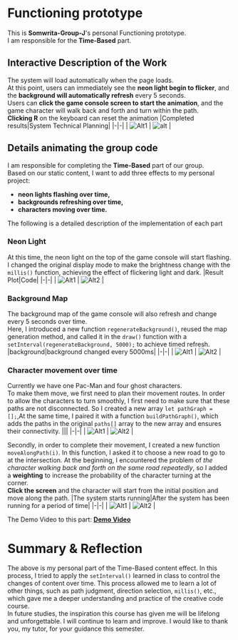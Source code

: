 # Functioning prototype
This is **Somwrita-Group-J**'s personal Functioning prototype.  
I am responsible for the **Time-Based** part.
## Interactive Description of the Work
The system will load automatically when the page loads.  
At this point, users can immediately see the **neon light begin to flicker**, and the **background will automatically refresh** every 5 seconds.  
Users can **click the game console screen to start the animation**, and the game character will walk back and forth and turn within the path.  
**Clicking R** on the keyboard can reset the animation
|Completed results|System Technical Planning|
|-|-|
| ![Alt1](assets/overall.png) | ![alt](assets/planing.png) |  



## Details animating the group code
I am responsible for completing the **Time-Based** part of our group.   
Based on our static content, I want to add three effects to my personal project:
- **neon lights flashing over time,**
- **backgrounds refreshing over time,**
- **characters moving over time.**  

The following is a detailed description of the implementation of each part
### Neon Light
At this time, the neon light on the top of the game console will start flashing.  
I changed the original display mode to make the brightness change with the `millis()` function, achieving the effect of flickering light and dark.
|Result Plot|Code|
|-|-|
| ![Alt1](assets/neonLight.png) | ![Alt2](assets/drawScreen.png) |

### Background Map
The background map of the game console will also refresh and change every 5 seconds over time.  
Here, I introduced a new function `regenerateBackground()`, reused the map generation method, and called it in the `draw()` function with a `setInterval(regenerateBackground, 5000);` to achieve timed refresh.
|background|background changed every 5000ms|
|-|-|
| ![Alt1](assets/background1.png) | ![Alt2](assets/background2.png) |

### Character movement over time
Currently we have one Pac-Man and four ghost characters.  
To make them move, we first need to plan their movement routes. In order to allow the characters to turn smoothly, I first need to make sure that these paths are not disconnected. So I created a new array `let pathGraph = [];`,At the same time, I paired it with a function `buildPathGraph()`, which adds the paths in the original `paths[]` array to the new array and ensures their connectivity.
|||
|-|-|
| ![Alt1](assets/buildPathGraph.png) | ![Alt2](assets/buildPathGraph2.png) |

Secondly, in order to complete their movement, I created a new function `moveAlongPath(i)`. In this function, I asked it to choose a new road to go to at the intersection. At the beginning, I encountered the problem of *the character walking back and forth on the same road repeatedly*, so I added a **weighting** to increase the probability of the character turning at the corner.  
**Click the screen** and the character will start from the initial position and move along the path.
|The system starts running|After the system has been running for a period of time|
|-|-|
| ![Alt1](assets/moving1.png) | ![Alt2](assets/moving2.png) |

The Demo Video to this part:  [**Demo Video**](https://drive.google.com/file/d/1e-sKPwf5ghgLe0ypa5gi7JAMGtYhZVOr/view?usp=drive_link)

# Summary & Reflection
The above is my personal part of the Time-Based content effect. In this process, I tried to apply the `setInterval()` learned in class to control the changes of content over time. This process allowed me to learn a lot of other things, such as path judgment, direction selection, `millis()`, etc., which gave me a deeper understanding and practice of the creative code course.  
In future studies, the inspiration this course has given me will be lifelong and unforgettable. I will continue to learn and improve. I would like to thank you, my tutor, for your guidance this semester.

